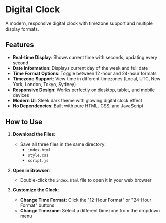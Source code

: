 # Digital Clock

A modern, responsive digital clock with timezone support and multiple display formats.



## Features

- **Real-time Display**: Shows current time with seconds, updating every second
- **Date Information**: Displays current day of the week and full date
- **Time Format Options**: Toggle between 12-hour and 24-hour formats
- **Timezone Support**: View time in different timezones (Local, UTC, New York, London, Tokyo, Sydney)
- **Responsive Design**: Works perfectly on desktop, tablet, and mobile devices
- **Modern UI**: Sleek dark theme with glowing digital clock effect
- **No Dependencies**: Built with pure HTML, CSS, and JavaScript

## How to Use

1. **Download the Files**:
   - Save all three files in the same directory:
     - `index.html`
     - `style.css`
     - `script.js`

2. **Open in Browser**:
   - Double-click the `index.html` file to open it in your web browser

3. **Customize the Clock**:
   - **Change Time Format**: Click the "12-Hour Format" or "24-Hour Format" buttons
   - **Change Timezone**: Select a different timezone from the dropdown menu


